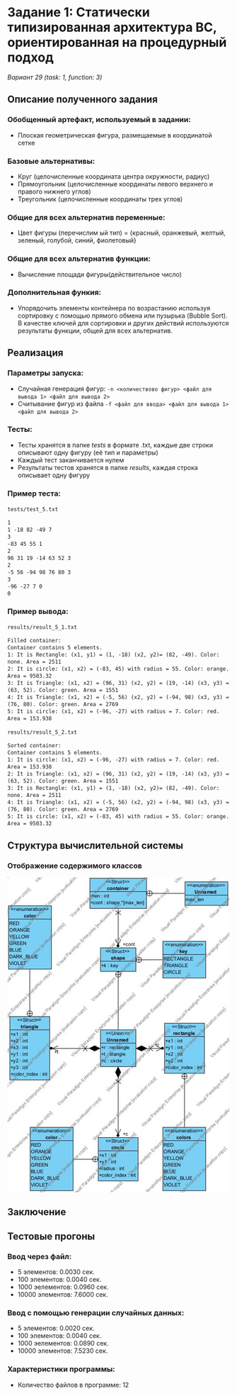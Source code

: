 # Задание 1: Статически типизированная архитектура ВС, ориентированная на процедурный подход

*Вариант 29 (task: 1, function: 3)*

##  Описание полученного задания

### Обобщенный артефакт, используемый в задании:

- Плоская геометрическая фигура, размещаемые в координатой сетке

### Базовые альтернативы:

- Круг (целочисленные координата центра окружности, радиус)
- Прямоугольник (целочисленные координаты левого верхнего и правого нижнего углов)
- Треугольник (целочисленные координаты трех углов)

### Общие для всех альтернатив переменные:

- Цвет фигуры (перечислим ый тип) = {красный, оранжевый, желтый, зеленый, голубой, синий, фиолетовый}

### Общие для всех альтернатив функции:

- Вычисление площади фигуры(действительное число)

### Дополнительная функия:

- Упорядочить элементы контейнера по возрастанию используя сортировку с помощью прямого обмена или пузырька (Bubble Sort). В качестве ключей для сортировки и других действий используются результаты функции, общей для всех альтернатив.

## Реализация

### Параметры запуска:

- Случайная генерация фигур: `-n <количествово фигур> <файл для вывода 1> <файл для вывода 2>`
- Считывание фигур из файла `-f <файл для ввода> <файл для вывода 1> <файл для вывода 2>`

### Тесты:

- Тесты хранятся в папке *tests* в формате .txt, каждые две строки описывают одну фигуру (её тип и параметры)
- Каждый тест заканчивается нулем
- Результаты тестов хранятся в папке *results*, каждая строка описывает одну фигуру

### Пример теста:

`tests/test_5.txt`

```
1
1 -18 82 -49 7
3
-83 45 55 1
2
96 31 19 -14 63 52 3
2
-5 56 -94 98 76 80 3
3
-96 -27 7 0
0
```

### Пример вывода:

`results/result_5_1.txt`

```
Filled container:
Container contains 5 elements.
1: It is Rectangle: (x1, y1) = (1, -18) (x2, y2)= (82, -49). Color: none. Area = 2511
2: It is circle: (x1, x2) = (-83, 45) with radius = 55. Color: orange. Area = 9503.32
3: It is Triangle: (x1, x2) = (96, 31) (x2, y2) = (19, -14) (x3, y3) = (63, 52). Color: green. Area = 1551
4: It is Triangle: (x1, x2) = (-5, 56) (x2, y2) = (-94, 98) (x3, y3) = (76, 80). Color: green. Area = 2769
5: It is circle: (x1, x2) = (-96, -27) with radius = 7. Color: red. Area = 153.938
```

`results/result_5_2.txt`

```
Sorted container:
Container contains 5 elements.
1: It is circle: (x1, x2) = (-96, -27) with radius = 7. Color: red. Area = 153.938
2: It is Triangle: (x1, x2) = (96, 31) (x2, y2) = (19, -14) (x3, y3) = (63, 52). Color: green. Area = 1551
3: It is Rectangle: (x1, y1) = (1, -18) (x2, y2)= (82, -49). Color: none. Area = 2511
4: It is Triangle: (x1, x2) = (-5, 56) (x2, y2) = (-94, 98) (x3, y3) = (76, 80). Color: green. Area = 2769
5: It is circle: (x1, x2) = (-83, 45) with radius = 55. Color: orange. Area = 9503.32
```

## Структура вычислительной системы

### Отображение содержимого классов

![img_classes](images/uml.jpg)



## Заключение

## Тестовые прогоны

### Ввод через файл:

- 5 элементов: 0.0030 сек.
- 100 элементов: 0.0040 сек.
- 1000 эелементов: 0.0960 сек.
- 10000 элементов: 7.6000 сек.

### Ввод с помощью генерации случайных данных:

- 5 элементов: 0.0020 сек.
- 100 элементов: 0.0040 сек.
- 1000 эелементов: 0.0890 сек.
- 10000 элементов: 7.5230 сек.

### Характеристики программы:

- Количество файлов в программе: 12
